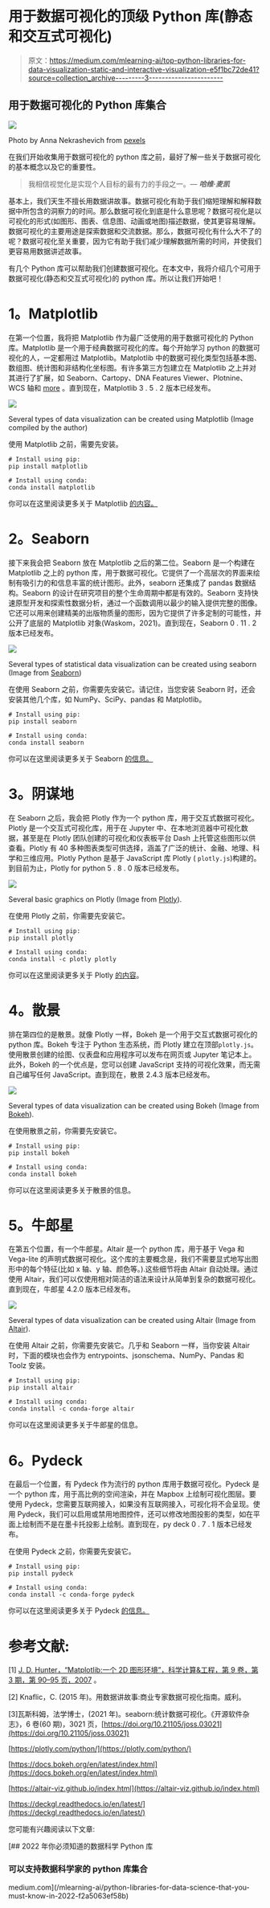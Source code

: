 # 用于数据可视化的顶级 Python 库(静态和交互式可视化)

> 原文：<https://medium.com/mlearning-ai/top-python-libraries-for-data-visualization-static-and-interactive-visualization-e5f1bc72de41?source=collection_archive---------3----------------------->

## 用于数据可视化的 Python 库集合

![](img/310fc5ead93dcd3c2200eb2ea6d52597.png)

Photo by Anna Nekrashevich from [pexels](https://www.pexels.com/photo/magnifying-glass-on-top-of-document-6801648/)

在我们开始收集用于数据可视化的 python 库之前，最好了解一些关于数据可视化的基本概念以及它的重要性。

> 我相信视觉化是实现个人目标的最有力的手段之一。— ***哈维·麦凯***

基本上，我们天生不擅长用数据讲故事。数据可视化有助于我们缩短理解和解释数据中所包含的洞察力的时间。那么数据可视化到底是什么意思呢？数据可视化是以可视化的形式(如图形、图表、信息图、动画或地图)描述数据，使其更容易理解。数据可视化的主要用途是探索数据和交流数据。那么，数据可视化有什么大不了的呢？数据可视化至关重要，因为它有助于我们减少理解数据所需的时间，并使我们更容易用数据讲述故事。

有几个 Python 库可以帮助我们创建数据可视化。在本文中，我将介绍几个可用于数据可视化(静态和交互式可视化)的 python 库。所以让我们开始吧！

# **1。Matplotlib**

在第一个位置，我将把 Matplotlib 作为最广泛使用的用于数据可视化的 Python 库。Matplotlib 是一个用于经典数据可视化的库。每个开始学习 python 的数据可视化的人，一定都用过 Matplotlib。Matplotlib 中的数据可视化类型包括基本图、数组图、统计图和非结构化坐标图。有许多第三方包建立在 Matplotlib 之上并对其进行了扩展，如 Seaborn、Cartopy、DNA Features Viewer、Plotnine、WCS 轴和 [more](https://matplotlib.org/mpl-third-party/) 。直到现在，Matplotlib 3 . 5 . 2 版本已经发布。

![](img/a001dfc2d5b41ac5cc9e33811f2c48a3.png)

Several types of data visualization can be created using Matplotlib (Image compiled by the author)

使用 Matplotlib 之前，需要先安装。

```
# Install using pip:
pip install matplotlib

# Install using conda:
conda install matplotlib
```

你可以在这里阅读更多关于 Matplotlib [的内容。](https://matplotlib.org/stable/)

# **2。Seaborn**

接下来我会把 Seaborn 放在 Matplotlib 之后的第二位。Seaborn 是一个构建在 Matplotlib 之上的 python 库，用于数据可视化。它提供了一个高层次的界面来绘制有吸引力的和信息丰富的统计图形。此外，seaborn 还集成了 pandas 数据结构。Seaborn 的设计在研究项目的整个生命周期中都是有效的。Seaborn 支持快速原型开发和探索性数据分析，通过一个函数调用以最少的输入提供完整的图像。它还可以用来创建精美的出版物质量的图形，因为它提供了许多定制的可能性，并公开了底层的 Matplotlib 对象(Waskom，2021)。直到现在，Seaborn 0 . 11 . 2 版本已经发布。

![](img/4b472d9c6276066996d288947136cb9e.png)

Several types of statistical data visualization can be created using seaborn (Image from [Seaborn](https://seaborn.pydata.org/))

在使用 Seaborn 之前，你需要先安装它。请记住，当您安装 Seaborn 时，还会安装其他几个库，如 NumPy、SciPy、pandas 和 Matplotlib。

```
# Install using pip:
pip install seaborn

# Install using conda:
conda install seaborn
```

你可以在这里阅读更多关于 Seaborn [的信息。](https://seaborn.pydata.org/index.html)

# **3。阴谋地**

在 Seaborn 之后，我会把 Plotly 作为一个 python 库，用于交互式数据可视化。Plotly 是一个交互式可视化库，用于在 Jupyter 中、在本地浏览器中可视化数据，甚至是在 Plotly 团队创建的可视化和仪表板平台 Dash 上托管这些图形以供查看。Plotly 有 40 多种图表类型可供选择，涵盖了广泛的统计、金融、地理、科学和三维应用。Plotly Python 是基于 JavaScript 库 Plotly ( `plotly.js`)构建的。到目前为止，Plotly for python 5 . 8 . 0 版本已经发布。

![](img/24d345a280ce92ac224eccc3abf3494d.png)

Several basic graphics on Plotly (Image from [Plotly](https://plotly.com/python/basic-charts/)).

在使用 Plotly 之前，你需要先安装它。

```
# Install using pip:
pip install plotly

# Install using conda:
conda install -c plotly plotly
```

你可以在这里阅读更多关于 Plotly [的内容](https://plotly.com/python/)。

# **4。散景**

排在第四位的是散景。就像 Plotly 一样，Bokeh 是一个用于交互式数据可视化的 python 库。Bokeh 专注于 Python 生态系统，而 Plotly 建立在顶部`plotly.js`。使用散景创建的绘图、仪表盘和应用程序可以发布在网页或 Jupyter 笔记本上。此外，Bokeh 的一个优点是，您可以创建 JavaScript 支持的可视化效果，而无需自己编写任何 JavaScript。直到现在，散景 2.4.3 版本已经发布。

![](img/08cf8e9db7f76c73489cb5c84d57d936.png)

Several types of data visualization can be created using Bokeh (Image from [Bokeh](https://docs.bokeh.org/en/latest/index.html)).

在使用散景之前，你需要先安装它。

```
# Install using pip:
pip install bokeh

# Install using conda:
conda install bokeh
```

你可以在这里阅读更多关于散景的信息。

# **5。牛郎星**

在第五个位置，有一个牛郎星。Altair 是一个 python 库，用于基于 Vega 和 Vega-lite 的声明式数据可视化。这个库的主要概念是，我们不需要显式地写出图形中的每个特征(比如 x 轴、y 轴、颜色等。).这些细节将由 Altair 自动处理。通过使用 Altair，我们可以仅使用相对简洁的语法来设计从简单到复杂的数据可视化。直到现在，牛郎星 4.2.0 版本已经发布。

![](img/490ad49181efc5e646fa518d074dd0fb.png)

Several types of data visualization can be created using Altair (Image from [Altair](https://altair-viz.github.io/index.html)).

在使用 Altair 之前，你需要先安装它。几乎和 Seaborn 一样，当你安装 Altair 时，下面的模块也会作为 entrypoints、jsonschema、NumPy、Pandas 和 Toolz 安装。

```
# Install using pip:
pip install altair

# Install using conda:
conda install -c conda-forge altair
```

你可以在这里阅读更多关于牛郎星的信息。

# **6。Pydeck**

在最后一个位置，有 Pydeck 作为流行的 python 库用于数据可视化。Pydeck 是一个 python 库，用于高比例的空间渲染，并在 Mapbox 上绘制可视化图层。要使用 Pydeck，您需要互联网接入，如果没有互联网接入，可视化将不会呈现。使用 Pydeck，我们可以启用或禁用地图控件，还可以修改地图投影的类型，如在平面上绘制而不是在墨卡托投影上绘制。直到现在，py deck 0 . 7 . 1 版本已经发布。

在使用 Pydeck 之前，你需要先安装它。

```
# Install using pip:
pip install pydeck

# Install using conda:
conda install -c conda-forge pydeck
```

你可以在这里阅读更多关于 Pydeck [的信息。](https://deckgl.readthedocs.io/en/latest/)

# **参考文献:**

[1] [J. D. Hunter，“Matplotlib:一个 2D 图形环境”，科学计算&工程，第 9 卷，第 3 期，第 90–95 页，2007](https://doi.org/10.1109/MCSE.2007.55) 。

[2] Knaflic，C. (2015 年)。用数据讲故事:商业专家数据可视化指南。威利。

[3]瓦斯科姆，法学博士，(2021 年)。seaborn:统计数据可视化。《开源软件杂志》，6 卷(60 期)，3021 页，[https://doi.org/10.21105/joss.03021](https://doi.org/10.21105/joss.03021)

[https://plotly.com/python/](https://plotly.com/python/)

[https://docs.bokeh.org/en/latest/index.html](https://docs.bokeh.org/en/latest/index.html)

[https://altair-viz.github.io/index.html](https://altair-viz.github.io/index.html)

[https://deckgl.readthedocs.io/en/latest/](https://deckgl.readthedocs.io/en/latest/)

您可能有兴趣阅读以下文章:

[](/mlearning-ai/python-libraries-for-data-science-that-you-must-know-in-2022-f2a5063ef58b) [## 2022 年你必须知道的数据科学 Python 库

### 可以支持数据科学家的 python 库集合

medium.com](/mlearning-ai/python-libraries-for-data-science-that-you-must-know-in-2022-f2a5063ef58b)